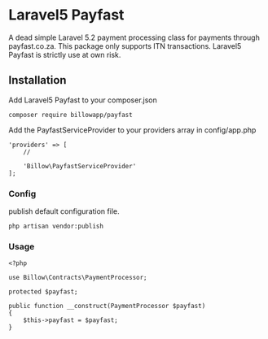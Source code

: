 # Laravel5 Payfast

A dead simple Laravel 5.2 payment processing class for payments through payfast.co.za. This package only supports ITN transactions. Laravel5 Payfast is strictly use at own risk.

## Installation

Add Laravel5 Payfast to your composer.json


    composer require billowapp/payfast


Add the PayfastServiceProvider to your providers array in config/app.php


    'providers' => [
        //
        
        'Billow\PayfastServiceProvider'
    ];
### Config
publish default configuration file.

    php artisan vendor:publish

### Usage


    <?php
    
    use Billow\Contracts\PaymentProcessor;
    
    protected $payfast;
    
    public function __construct(PaymentProcessor $payfast)
    {
        $this->payfast = $payfast;
    }
